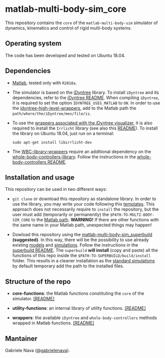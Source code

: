 # matlab-multi-body-sim_core

This repository contains the `core` of the `matlab-multi-body-sim` simulator of dynamics, kinematics and control of rigid multi-body systems.

## Operating system

The code has been developed and tested on Ubuntu 18.04.

## Dependencies

- [Matlab](https://it.mathworks.com/products/matlab.html), tested only with `R2018a`.

- The simulator is based on the [iDyntree](https://github.com/robotology/idyntree) library. To install `iDyntree` and its dependencies, refer to the [iDyntree README](https://github.com/robotology/idyntree#installation). When compiling `iDyntree`, it is required to set the option `IDYNTREE_USES_MATLAB` to `ON`. In order to use the [idyntree-high-level-wrappers](wrappers/idyntree-high-level-wrappers), add to the Matlab path the `path/where/the/iDyntree/mex/file/is`. 

- To use the [wrappers associated with the iDyntree visualizer](wrappers/idyntree-high-level-wrappers/idyn_initializeVisualizer.m), it is also required to install the `Irrlicht` library (see also this [README](wrappers/idyntree-high-level-wrappers#visualizer-class)). To install the library on Ubuntu 18.04, just run on a terminal:

   ```
   sudo apt-get install libirrlicht-dev
   ```

- The [WBC-library-wrappers](wrappers/WBC-library-wrappers) require an additional dependency on the [whole-body-controllers-library](https://github.com/robotology/whole-body-controllers). Follow the instructions in the [whole-body-controllers README](https://github.com/robotology/whole-body-controllers/blob/master/README.md#installation-and-usage).

## Installation and usage

This repository can be used in two different ways:

- `git clone` or download this repository as standalone library. In order to use the library, you may write your code following this [templates](https://github.com/gabrielenava/matlab-multi-body-sim_app/templates). This approach does not necessarily require to `install` the repository, but the user must add (temporarily or permanently) the `$PATH-TO-MULTI-BODY-SIM_CORE` to the [Matlab path](https://www.mathworks.com/help/matlab/matlab_env/what-is-the-matlab-search-path.html). **WARNING!** If there are other functions with the same name in your Matlab path, unexpected things may happen!

- Dowload this repository using the [matlab-multi-body-sim_superbuild](https://github.com/gabrielenava/matlab-multi-body-sim_superbuild) **(suggested)**. In this way, there will be the possibility to use already existing [models](https://github.com/gabrielenava/matlab-multi-body-sim_models) and [simulations](https://github.com/gabrielenava/matlab-multi-body-sim_app). Follow the instructions in the [superbuild README](https://github.com/gabrielenava/matlab-multi-body-sim_superbuild/blob/master/README.md). The `superbuild` **will install** (copy and paste) all the functions of this repo inside the `$PATH-TO-SUPERBUILD/build/install` folder. This results in a cleaner installation as the [standard simulations](https://github.com/gabrielenava/matlab-multi-body-sim_app) by default temporary add the path to the installed files.
 
## Structure of the repo

- **core-functions**: the Matlab functions constituting the `core` of the simulator. [[README]](core-functions/README.md)

- **utility-functions**: an internal library of utility functions. [[README]](utility-functions/README.md)

- **wrappers**: the available `iDyntree` and `whole-body-controllers` methods wrapped in Matlab functions. [[README]](wrappers/README.md)

## Mantainer

Gabriele Nava ([@gabrielenava](https://github.com/gabrielenava)).
